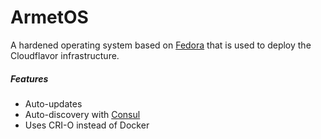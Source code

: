 # ArmetOS

A hardened operating system based on [Fedora](https://getfedora.org/) that is
used to deploy the Cloudflavor infrastructure.

##### Features
* Auto-updates
* Auto-discovery with [Consul](https://consul.io)
* Uses CRI-O instead of Docker
